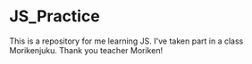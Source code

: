 ﻿# JS_Practice
This is a repository for me learning JS.
I've taken part in a class Morikenjuku.
Thank you teacher Moriken!

